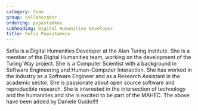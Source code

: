 ```yaml
---
category: team
group: collaborator
ordering: papastamkou
subheading: Digital Humanities Developer
title: Sofia Papastamkou
---
```


Sofia is a Digital Humanities Developer at the Alan Turing Institute. She is a member of the Digital Humanities team, working on the development of the Turing Way project. She is a Computer Scientist with a background in Software Engineering and Human-Computer Interaction. She has worked in the industry as a Software Engineer and as a Research Assistant in the academic sector. She is passionate about open source software and reproducible research. She is interested in the intersection of technology and the humanities and she is excited to be part of the MAHEC. The above have been added by Daniele Guido!!!!
